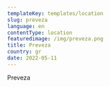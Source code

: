 ```yaml
---
templateKey: templates/location
slug: preveza
language: en
contentType: location
featuredimage: /img/preveza.png
title: Preveza
country: gr
date: 2022-05-11
---
```

Preveza